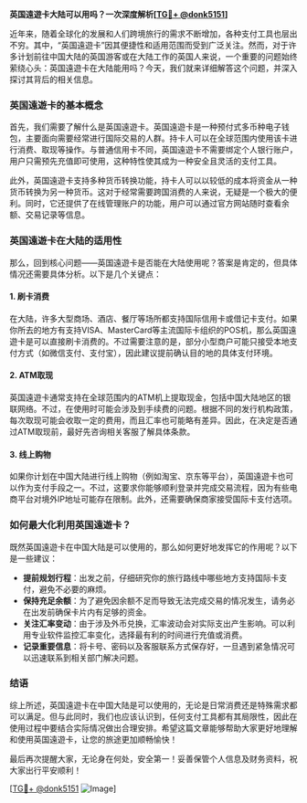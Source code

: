 **英国遠遊卡大陆可以用吗？一次深度解析[[TG💪+ @donk5151](https://t.me/s/donk5151)]**

近年来，随着全球化的发展和人们跨境旅行的需求不断增加，各种支付工具也层出不穷。其中，“英国遠遊卡”因其便捷性和适用范围而受到广泛关注。然而，对于许多计划前往中国大陆的英国游客或在大陆工作的英国人来说，一个重要的问题始终萦绕心头：英国遠遊卡在大陆能用吗？今天，我们就来详细解答这个问题，并深入探讨其背后的相关信息。

### 英国遠遊卡的基本概念

首先，我们需要了解什么是英国遠遊卡。英国遠遊卡是一种预付式多币种电子钱包，主要面向需要经常进行国际交易的人群。持卡人可以在全球范围内使用该卡进行消费、取现等操作。与普通信用卡不同，英国遠遊卡不需要绑定个人银行账户，用户只需预先充值即可使用，这种特性使其成为一种安全且灵活的支付工具。

此外，英国遠遊卡支持多种货币转换功能，持卡人可以以较低的成本将资金从一种货币转换为另一种货币。这对于经常需要跨国消费的人来说，无疑是一个极大的便利。同时，它还提供了在线管理账户的功能，用户可以通过官方网站随时查看余额、交易记录等信息。

### 英国遠遊卡在大陆的适用性

那么，回到核心问题——英国遠遊卡是否能在大陆使用呢？答案是肯定的，但具体情况还需要具体分析。以下是几个关键点：

#### 1. **刷卡消费**
在大陆，许多大型商场、酒店、餐厅等场所都支持国际信用卡或借记卡支付。如果你所去的地方有支持VISA、MasterCard等主流国际卡组织的POS机，那么英国遠遊卡是可以直接刷卡消费的。不过需要注意的是，部分小型商户可能只接受本地支付方式（如微信支付、支付宝），因此建议提前确认目的地的具体支付环境。

#### 2. **ATM取现**
英国遠遊卡通常支持在全球范围内的ATM机上提取现金，包括中国大陆地区的银联网络。不过，在使用时可能会涉及到手续费的问题。根据不同的发行机构政策，每次取现可能会收取一定的费用，而且汇率也可能略有差异。因此，在决定是否通过ATM取现前，最好先咨询相关客服了解具体条款。

#### 3. **线上购物**
如果你计划在中国大陆进行线上购物（例如淘宝、京东等平台），英国遠遊卡也可以作为支付手段之一。不过，这要求你能够顺利登录并完成交易流程，因为有些电商平台对境外IP地址可能存在限制。此外，还需要确保商家接受国际卡支付选项。

### 如何最大化利用英国遠遊卡？

既然英国遠遊卡在中国大陆是可以使用的，那么如何更好地发挥它的作用呢？以下是一些建议：

- **提前规划行程**：出发之前，仔细研究你的旅行路线中哪些地方支持国际卡支付，避免不必要的麻烦。
- **保持充足余额**：为了避免因余额不足而导致无法完成交易的情况发生，请务必在出发前确保卡片内有足够的资金。
- **关注汇率变动**：由于涉及外币兑换，汇率波动会对实际支出产生影响。可以利用专业软件监控汇率变化，选择最有利的时间进行充值或消费。
- **记录重要信息**：将卡号、密码以及客服联系方式保存好，一旦遇到紧急情况可以迅速联系到相关部门解决问题。

### 结语

综上所述，英国遠遊卡在中国大陆是可以使用的，无论是日常消费还是特殊需求都可以满足。但与此同时，我们也应该认识到，任何支付工具都有其局限性，因此在使用过程中要结合实际情况做出合理安排。希望这篇文章能够帮助大家更好地理解和使用英国遠遊卡，让您的旅途更加顺畅愉快！

最后再次提醒大家，无论身在何处，安全第一！妥善保管个人信息及财务资料，祝大家出行平安顺利！

[[TG💪+ @donk5151](https://t.me/s/donk5151) ![Image](https://i.postimg.cc/rwNCRYN7/Snipaste-2025-04-30-17-27-05.png)]